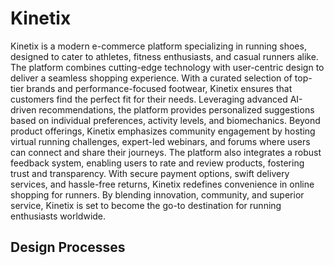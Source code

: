 # Kinetix
Kinetix is a modern e-commerce platform specializing in running shoes, designed to cater to athletes, fitness enthusiasts, and casual runners alike. The platform combines cutting-edge technology with user-centric design to deliver a seamless shopping experience. 
With a curated selection of top-tier brands and performance-focused footwear, Kinetix ensures that customers find the perfect fit for their needs. Leveraging advanced AI-driven recommendations, the platform provides personalized suggestions based on individual preferences, activity levels, and biomechanics. Beyond product offerings, Kinetix emphasizes community engagement by hosting virtual running challenges, expert-led webinars, and forums where users can connect and share their journeys.
The platform also integrates a robust feedback system, enabling users to rate and review products, fostering trust and transparency. With secure payment options, swift delivery services, and hassle-free returns, Kinetix redefines convenience in online shopping for runners. By blending innovation, community, and superior service, Kinetix is set to become the go-to destination for running enthusiasts worldwide.

## Design Processes
